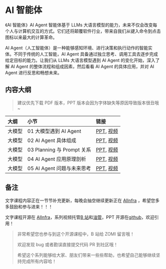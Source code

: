 <!--Copyright © ZOMI 适用于[License](https://github.com/Infrasys-AI/AIInfra)版权许可-->

# AI 智能体

《AI 智能体》AI Agent 智能体基于 LLMs 大语言模型的能力，未来不仅会改变每个人与计算机交互的方式。它们还将颠覆软件行业，带来自我们从键入命令到点击图标以来最大的计算革命。

AI Agent（人工智能体）是一种能够感知环境、进行决策和执行动作的智能实体。不同于传统的人工智能，AI Agent 具备通过独立思考、调用工具去逐步完成给定目标的能力。让我们从 LLMs 大语言模型遇到 AI Agent 的变化开始，深入了解 AI Agent 的整体流程和组成因素，然后看看 AI Agent 的具体应用，并对 AI Agent 进行反思和畅想未来。

## 内容大纲

> 建议优先下载 PDF 版本，PPT 版本会因为字体缺失等原因导致版本很丑哦~

| 大纲  | 小节                      | 链接                                                                              |
|:--- |:----------------------- |:------------------------------------------------------------------------------- |
| 大模型 | 01 大模型遇到 AI Agent       | [PPT](./01Introduction.pdf), [视频](https://www.bilibili.com/video/BV11w411p7dW/) |
| 大模型 | 02 AI Agent 具体组成        | [PPT](./02Component.pdf), [视频](https://www.bilibili.com/video/BV11u4y1P73P/)    |
| 大模型 | 03 Planning 与 Prompt 关系 | [PPT](./03Planning.pdf), [视频](https://www.bilibili.com/video/BV1kM411f7Gb/)     |
| 大模型 | 04 AI Agent 应用原理剖析      | [PPT](./04Application.pdf), [视频](https://www.bilibili.com/video/BV1zM411f7n2/)  |
| 大模型 | 05 AI Agent 问题与未来思考     | [PPT](./05Summary.pdf), [视频](https://www.bilibili.com/video/BV1KC4y1S7ZG/)      |

## 备注

文字课程内容正在一节节补充更新，每晚会抽空继续更新正在 [AIInfra](https://infrasys-ai.github.io/aiinfra-docs) ，希望您多多鼓励和参与进来！！！

文字课程开源在 [AIInfra](https://infrasys-ai.github.io/aiinfra-docs)，系列视频托管[B 站](https://space.bilibili.com/517221395)和[油管](https://www.youtube.com/@ZOMI666/playlists)，PPT 开源在[github](https://github.com/Infrasys-AI/AIInfra)，欢迎引用！

> 非常希望您也参与到这个开源课程中，B 站给 ZOMI 留言哦！
> 
> 欢迎发现 bug 或者勘误直接提交代码 PR 到社区哦！
> 
> 希望这个系列能够给大家、朋友们带来一些些帮助，也希望自己能够继续坚持完成所有内容哈！
